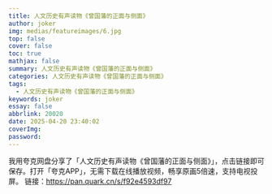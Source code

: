 ```yaml
---
title: 人文历史有声读物《曾国藩的正面与侧面》
author: joker
img: medias/featureimages/6.jpg
top: false
cover: false
toc: true
mathjax: false
summary: 人文历史有声读物《曾国藩的正面与侧面》
categories: 人文历史有声读物《曾国藩的正面与侧面》
tags:
  - 人文历史有声读物《曾国藩的正面与侧面》
keywords: joker
essay: false
abbrlink: 20020
date: 2025-04-20 23:40:02
coverImg:
password:
---
```


我用夸克网盘分享了「人文历史有声读物《曾国藩的正面与侧面》」，点击链接即可保存。打开「夸克APP」，无需下载在线播放视频，畅享原画5倍速，支持电视投屏。
链接：https://pan.quark.cn/s/f92e4593df97
